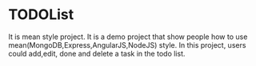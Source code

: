 # TODOList
It is mean style project. It is a demo project that show people how to use mean(MongoDB,Express,AngularJS,NodeJS) style.
In this project, users could add,edit, done and delete a task in the todo list.
